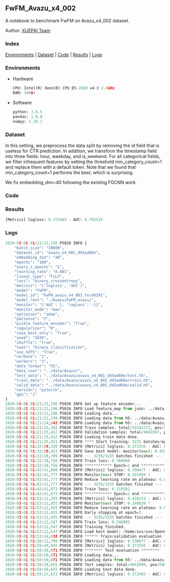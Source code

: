 ## FwFM_Avazu_x4_002

A notebook to benchmark FwFM on Avazu_x4_002 dataset.

Author: [XUEPAI Team](https://github.com/xue-pai)


### Index
[Environments](#Environments) | [Dataset](#Dataset) | [Code](#Code) | [Results](#Results) | [Logs](#Logs)

### Environments
+ Hardware

  ```python
  CPU: Intel(R) Xeon(R) CPU E5-2690 v4 @ 2.6GHz
  RAM: 500G+
  ```
+ Software

  ```python
  python: 3.6.5
  pandas: 1.0.0
  numpy: 1.18.1
  ```

### Dataset
In this setting, we preprocess the data split by removing the id field that is useless for CTR prediction. In addition, we transform the timestamp field into three fields: hour, weekday, and is_weekend. For all categorical fields, we filter infrequent features by setting the threshold min_category_count=1 and replace them with a default <OOV> token. Note that we found that min_category_count=1 performs the best, which is surprising.

We fix embedding_dim=40 following the existing FGCNN work.
### Code




### Results
```python
[Metrics] logloss: 0.372403 - AUC: 0.792534
```


### Logs
```python
2020-03-01 01:21:21,195 P5026 INFO {
    "batch_size": "10000",
    "dataset_id": "avazu_x4_001_d45ad60e",
    "embedding_dim": "40",
    "epochs": "100",
    "every_x_epochs": "1",
    "learning_rate": "0.001",
    "linear_type": "FiLV",
    "loss": "binary_crossentropy",
    "metrics": "['logloss', 'AUC']",
    "model": "FwFM",
    "model_id": "FwFM_avazu_x4_003_fec49391",
    "model_root": "./Avazu/FwFM_avazu/",
    "monitor": "{'AUC': 1, 'logloss': -1}",
    "monitor_mode": "max",
    "optimizer": "adam",
    "patience": "2",
    "pickle_feature_encoder": "True",
    "regularizer": "0",
    "save_best_only": "True",
    "seed": "2019",
    "shuffle": "True",
    "task": "binary_classification",
    "use_hdf5": "True",
    "verbose": "1",
    "workers": "3",
    "data_format": "h5",
    "data_root": "../data/Avazu/",
    "test_data": "../data/Avazu/avazu_x4_001_d45ad60e/test.h5",
    "train_data": "../data/Avazu/avazu_x4_001_d45ad60e/train.h5",
    "valid_data": "../data/Avazu/avazu_x4_001_d45ad60e/valid.h5",
    "version": "pytorch",
    "gpu": "1"
}
2020-03-01 01:21:21,196 P5026 INFO Set up feature encoder...
2020-03-01 01:21:21,196 P5026 INFO Load feature_map from json: ../data/Avazu/avazu_x4_001_d45ad60e/feature_map.json
2020-03-01 01:21:21,196 P5026 INFO Loading data...
2020-03-01 01:21:21,199 P5026 INFO Loading data from h5: ../data/Avazu/avazu_x4_001_d45ad60e/train.h5
2020-03-01 01:21:24,042 P5026 INFO Loading data from h5: ../data/Avazu/avazu_x4_001_d45ad60e/valid.h5
2020-03-01 01:21:25,302 P5026 INFO Train samples: total/32343172, pos/5492052, neg/26851120, ratio/16.98%
2020-03-01 01:21:25,412 P5026 INFO Validation samples: total/4042897, pos/686507, neg/3356390, ratio/16.98%
2020-03-01 01:21:25,412 P5026 INFO Loading train data done.
2020-03-01 01:21:35,921 P5026 INFO **** Start training: 3235 batches/epoch ****
2020-03-01 01:32:09,330 P5026 INFO [Metrics] logloss: 0.372556 - AUC: 0.792171
2020-03-01 01:32:09,423 P5026 INFO Save best model: monitor(max): 0.419615
2020-03-01 01:32:10,709 P5026 INFO --- 3235/3235 batches finished ---
2020-03-01 01:32:10,756 P5026 INFO Train loss: 0.384608
2020-03-01 01:32:10,756 P5026 INFO ************ Epoch=1 end ************
2020-03-01 01:42:41,686 P5026 INFO [Metrics] logloss: 0.390477 - AUC: 0.782471
2020-03-01 01:42:41,777 P5026 INFO Monitor(max) STOP: 0.391994 !
2020-03-01 01:42:41,777 P5026 INFO Reduce learning rate on plateau: 0.000100
2020-03-01 01:42:41,777 P5026 INFO --- 3235/3235 batches finished ---
2020-03-01 01:42:41,873 P5026 INFO Train loss: 0.315592
2020-03-01 01:42:41,873 P5026 INFO ************ Epoch=2 end ************
2020-03-01 01:53:12,393 P5026 INFO [Metrics] logloss: 0.428223 - AUC: 0.768862
2020-03-01 01:53:12,455 P5026 INFO Monitor(max) STOP: 0.340639 !
2020-03-01 01:53:12,455 P5026 INFO Reduce learning rate on plateau: 0.000010
2020-03-01 01:53:12,455 P5026 INFO Early stopping at epoch=3
2020-03-01 01:53:12,455 P5026 INFO --- 3235/3235 batches finished ---
2020-03-01 01:53:12,547 P5026 INFO Train loss: 0.248085
2020-03-01 01:53:12,547 P5026 INFO Training finished.
2020-03-01 01:53:12,547 P5026 INFO Load best model: /home/xxx/xxx/OpenCTR1030/benchmarks/Avazu/FwFM_avazu/avazu_x4_001_d45ad60e/FwFM_avazu_x4_003_fec49391_model.ckpt
2020-03-01 01:53:14,038 P5026 INFO ****** Train/validation evaluation ******
2020-03-01 01:58:12,790 P5026 INFO [Metrics] logloss: 0.330077 - AUC: 0.856027
2020-03-01 01:58:49,945 P5026 INFO [Metrics] logloss: 0.372556 - AUC: 0.792171
2020-03-01 01:58:50,071 P5026 INFO ******** Test evaluation ********
2020-03-01 01:58:50,071 P5026 INFO Loading data...
2020-03-01 01:58:50,071 P5026 INFO Loading data from h5: ../data/Avazu/avazu_x4_001_d45ad60e/test.h5
2020-03-01 01:58:50,655 P5026 INFO Test samples: total/4042898, pos/686507, neg/3356391, ratio/16.98%
2020-03-01 01:58:50,655 P5026 INFO Loading test data done.
2020-03-01 01:59:27,673 P5026 INFO [Metrics] logloss: 0.372403 - AUC: 0.792534


```
